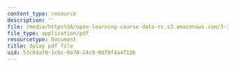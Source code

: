 ```yaml
---
content_type: resource
description: ''
file: /media/https%3A/open-learning-course-data-rc.s3.amazonaws.com/3-320-atomistic-computer-modeling-of-materials-sma-5107-spring-2005/53c04af01c6c6e7924c00df9f4a4f126_WAc7fQ1qzAc.pdf
file_type: application/pdf
resourcetype: Document
title: 3play pdf file
uid: 53c04af0-1c6c-6e79-24c0-0df9f4a4f126
---
```

